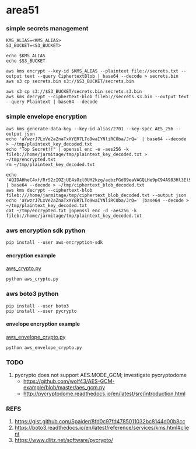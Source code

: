 # area51

### simple secrets management
```
KMS_ALIAS=<KMS_ALIAS>
S3_BUCKET=<S3_BUCKET>

echo $KMS_ALIAS
echo $S3_BUCKET

aws kms encrypt --key-id $KMS_ALIAS --plaintext file://secrets.txt --output text --query CiphertextBlob | base64 --decode > secrets.bin
aws s3 cp secrets.bin s3://$S3_BUCKET/secrets.bin

aws s3 cp s3://$S3_BUCKET/secrets.bin secrets.s3.bin
aws kms decrypt --ciphertext-blob fileb://secrets.s3.bin --output text --query Plaintext | base64 --decode

```

### simple envelope encryption
```
aws kms generate-data-key --key-id alias/2701 --key-spec AES_256 --output json
echo 'aYwzrJ7LxVe2aZnaTxXYER7LTo9waIYNliRC0ba/JrQ=' | base64 --decode > ~/tmp/plaintext_key_decoded.txt
echo "Top Secret!!" | openssl enc -e -aes256 -k fileb://home/jarmitage/tmp/plaintext_key_decoded.txt > ~/tmp/encrypted.txt
rm ~/tmp/plaintext_key_decoded.txt

echo 'AQIDAHheC4xf/RrS2zIOZjUE4sOzl0UH2kzg/aqbzFGd89eaVAGQLHe9pC94A983Hl3El9lLAAAAfjB8BgkqhkiG9w0BBwagbzBtAgEAMGgGCSqGSIb3DQEHATAeBglghkgBZQMEAS4wEQQMBSlMOHtyiNTUX7rTAgEQgDt9eE5mv9K2UfCSz5rrvMom9YLbi8G+tQIC1/qYM7WJZ8ukNGTZ9dHo8DGJhJaNmELd2p+QI8h/LTj9XQ==' | base64 --decode > ~/tmp/ciphertext_blob_decoded.txt
aws kms decrypt --ciphertext-blob fileb:///home/jarmitage/tmp/ciphertext_blob_decoded.txt --output json
echo 'aYwzrJ7LxVe2aZnaTxXYER7LTo9waIYNliRC0ba/JrQ=' |base64 --decode > ~/tmp/plaintext_key_decoded.txt
cat ~/tmp/encrypted.txt |openssl enc -d -aes256 -k fileb://home/jarmitage/tmp/plaintext_key_decoded.txt

```

### aws encryption sdk python
```
pip install --user aws-encryption-sdk
```
#### encryption example
[aws_crypto.py](aws_crypto.py)
```
python aws_crypto.py
```

### aws boto3 python
```
pip install --user boto3
pip install --user pycrypto
```

#### envelope encryption example
[aws_envelope_crypto.py](aws_envelope_crypto.py)
```
python aws_envelope_crypto.py
```

### TODO
1. pycrypto does not support AES.MODE_GCM; investigate pycryptodome
    * https://github.com/wolf43/AES-GCM-example/blob/master/aes_gcm.py
    * http://pycryptodome.readthedocs.io/en/latest/src/introduction.html

### REFS
1. https://gist.github.com/Spaider/8fd0c97fd4785011032bc8144d00b8cc
2. https://boto3.readthedocs.io/en/latest/reference/services/kms.html#client
3. https://www.dlitz.net/software/pycrypto/
